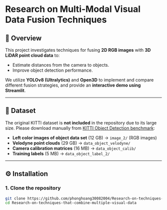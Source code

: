 # Research on Multi-Modal Visual Data Fusion Techniques

## 📌 Overview
This project investigates techniques for fusing **2D RGB images** with **3D LiDAR point cloud data** to:
- Estimate distances from the camera to objects.
- Improve object detection performance.

We utilize **YOLOv8 (Ultralytics)** and **Open3D** to implement and compare different fusion strategies, and provide an **interactive demo using Streamlit**.

---

## 📂 Dataset
The original KITTI dataset is **not included** in the repository due to its large size. Please download manually from [KITTI Object Detection benchmark](https://www.cvlibs.net/datasets/kitti/eval_object.php?obj_benchmark=2d):

- **Left color images of object data set** (12 GB) → `image_2/` (RGB images)  
- **Velodyne point clouds** (29 GB) → `data_object_velodyne/`  
- **Camera calibration matrices** (16 MB) → `data_object_calib/`  
- **Training labels** (5 MB) → `data_object_label_2/`  

---

## ⚙️ Installation


### 1. Clone the repository
```bash
git clone https://github.com/phonghoang30082004/Research-on-techniques-that-combine-multiple-vision-data.git
cd Research-on-techniques-that-combine-multiple-visual-data
